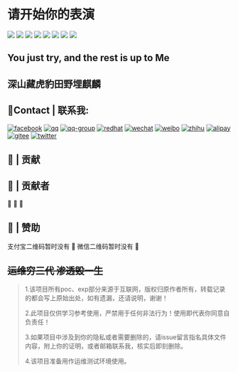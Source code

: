 # 请开始你的表演
![](https://img.shields.io/badge/linux-kali-green.svg)
![](https://img.shields.io/badge/baibai-love%20linux%20and%20sec-blue.svg)
![](https://img.shields.io/badge/win-linux-red.svg)
![](https://img.shields.io/badge/sec-tip-ff69b4.svg)
![](https://img.shields.io/badge/python2-python3-brightgreen.svg)
![](https://img.shields.io/badge/sec-poc-yellow.svg)
![](https://img.shields.io/badge/sec-exp-yellowgreen.svg)
![](https://img.shields.io/badge/php-java-lightgrey.svg)

## You just try, and the rest is up to Me

## 深山藏虎豹田野埋麒麟

## :email:Contact | 联系我:

[![facebook](https://camo.githubusercontent.com/fa488d2b7f6862506b0b662e31742d5aaad5342c/687474703a2f2f6a617977636a6c6f76652e6769746875622e696f2f73622f69636f2f66616365626f6f6b2e737667)]()
[![qq](https://camo.githubusercontent.com/349da0d0ce5ea5ac31a8b5791498b36c1c505251/687474703a2f2f6a617977636a6c6f76652e6769746875622e696f2f73622f69636f2f71712e737667)]()
[![qq-group](https://camo.githubusercontent.com/69eb5b323203f279d93cd6ece3a70a4a9e0c8a59/687474703a2f2f6a617977636a6c6f76652e6769746875622e696f2f73622f69636f2f67726f75702e737667)]()
[![redhat](https://camo.githubusercontent.com/ae76f873ea25c1e886301f75be62d2f3329e4fe0/687474703a2f2f6a617977636a6c6f76652e6769746875622e696f2f73622f69636f2f7265646861742e737667)]()
[![wechat](https://camo.githubusercontent.com/013c283843363c72b1463af208803bfbd5746292/687474703a2f2f6a617977636a6c6f76652e6769746875622e696f2f73622f69636f2f7765636861742e737667)]()
[![weibo](https://camo.githubusercontent.com/7a7793cffd59f69a48da2f4169e6a8082a3abe51/687474703a2f2f6a617977636a6c6f76652e6769746875622e696f2f73622f69636f2f776569626f2e737667)]()
[![zhihu](https://camo.githubusercontent.com/0951d6e189dd4bb0c2cebfd8adefdcf34f03b2e0/687474703a2f2f6a617977636a6c6f76652e6769746875622e696f2f73622f69636f2f7a686968752e737667)]()
[![alipay](https://camo.githubusercontent.com/68acfcc1787dac4b9b474a5c2b44e64626511a69/687474703a2f2f6a617977636a6c6f76652e6769746875622e696f2f73622f69636f2f616c697061792e737667)]()
[![gitee](https://camo.githubusercontent.com/0c231595c32d70729e10155ae65894fb4c872058/687474703a2f2f6a617977636a6c6f76652e6769746875622e696f2f73622f69636f2f67697465652e737667)]()
[![twitter](https://camo.githubusercontent.com/f578ce3794aa505710c59152c3e406bd1382922e/687474703a2f2f6a617977636a6c6f76652e6769746875622e696f2f73622f69636f2f747769747465722e737667)]()

## :beers: | 贡献

## :busts_in_silhouette: | 贡献者
:hankey:  :poop:  :shit:

## :lipstick: | 赞助

支付宝二维码暂时没有 :bug:   微信二维码暂时没有 :bug:



## ~~运维穷三代 渗透毁一生~~



> 1.该项目所有poc、exp部分来源于互联网，版权归原作者所有，转载记录的都会写上原始出处，如有遗漏，还请说明，谢谢！
>
> 2.此项目仅供学习参考使用，严禁用于任何非法行为！使用即代表你同意自负责任！
>
> 3.如果项目中涉及到你的隐私或者需要删除的，请issue留言指名具体文件内容，附上你的证明，或者邮箱联系我，核实后即刻删除。
>
> 4.该项目准备用作运维测试环境使用。

















